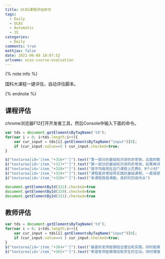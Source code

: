 ```yaml
---
title: UCAS课程评估命令
tags:
  - Daily
  - UCAS
  - Automatic
  - JS
categories:
  - Daily
comments: true
mathjax: false
date: 2021-06-08 18:07:52
urlname: ucas-course-evaluation
---
```

<meta name="referrer" content="no-referrer" />

{% note info %}

国科大课程一键评估，自动评估脚本。

{% endnote %}

<!--more-->

## 课程评估

chrome浏览器F12打开开发者工具，然后Console中输入下面的命令。

```js
var tds = document.getElementsByTagName('td');
for(var i = 0; i<tds.length;i++){
    var cur_input = tds[i].getElementsByTagName("input")[0];
    if (cur_input.value==5 ) cur_input.checked=true;
}

$("textarea[id='item_"+316+"']").text("第一部分的基础知识讲的非常快，后面的都很详细，最喜欢的就就是数量合理的作业，加深了对基础概念的理解")
$("textarea[id='item_"+317+"']").text("第一部分的基础知识讲的非常快，如果再详细点就更好了")
$("textarea[id='item_"+318+"']").text("我平均每周在这门课程上花费8、9个小时")
$("textarea[id='item_"+319+"']").text("课程是非常指导实践的基础课程，一直很感兴趣")
$("textarea[id='item_"+320+"']").text("本课程我是满勤，良好的完成作业")

document.getElementById(322).checked=true
document.getElementById(329).checked=true
document.getElementById(331).checked=true
```

## 教师评估

```js
var tds = document.getElementsByTagName('td');
for(var i = 0; i<tds.length;i++){
    var cur_input = tds[i].getElementsByTagName("input")[0];
    if (cur_input.value==5 ) cur_input.checked=true;
}
$("textarea[id='item_"+364+"']").text("最喜欢老师能够结合理论和实践，同时能够在课堂上讲述的生动形象")
$("textarea[id='item_"+365+"']").text("希望老师能够增加和学生的互动，同时增强同学对知识的实践")
```
